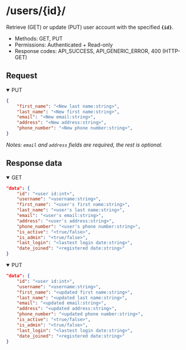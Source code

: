 /users/{id}/
=======

Retrieve (GET) or update (PUT) user account with the specified **`{id}`**.

- Methods: GET, PUT
- Permissions: Authenticated + Read-only
- Response codes: API_SUCCESS, API_GENERIC_ERROR, 400 (HTTP-GET)

## Request

<details open>
    <summary>PUT</summary>

```json
{
    "first_name": "<New last name:string>",
    "last_name": "<New first name:string>",
    "email": "<New email:string>",
    "address": "<New address:string>",
    "phone_number": "<New phone number:string>",
}
```

*Notes: `email` and `address` fields are required, the rest is optional.*

</details>

## Response data

<details open>
    <summary>GET</summary>

```json
"data": {
    "id": "<user id:int>",
    "username": "<username:string>",
    "first_name": "<user's first name:string>",
    "last_name": "<user's last name:string>",
    "email": "<user's email:string>",
    "address": "<user's address:string>",
    "phone_number": "<user's phone number:string>",
    "is_active": "<true/false>",
    "is_admin": "<true/false>",
    "last_login": "<lastest login date:string>",
    "date_joined": "<registered date:string>"
}
```

</details>

<details open>
    <summary>PUT</summary>

```json
"data": {
    "id": "<user id:int>",
    "username": "<username:string>",
    "first_name": "<updated first name:string>",
    "last_name": "<updated last name:string>",
    "email": "<updated email:string>",
    "address": "<updated address:string>",
    "phone_number": "<updated phone number:string>",
    "is_active": "<true/false>",
    "is_admin": "<true/false>",
    "last_login": "<lastest login date:string>",
    "date_joined": "<registered date:string>"
}
```

</details>
